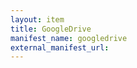 ```yaml
---
layout: item
title: GoogleDrive
manifest_name: googledrive
external_manifest_url: 
---
```

<!-- Add an essay or interpretive material below this line,
using HTML or markdown.  Do not modify this file above this line -->
